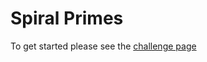 # Spiral Primes

To get started please see the [challenge page](https://projecteuler.net/problem=58)
